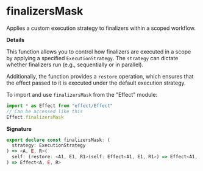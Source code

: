 # finalizersMask

Applies a custom execution strategy to finalizers within a scoped workflow.

**Details**

This function allows you to control how finalizers are executed in a scope by
applying a specified `ExecutionStrategy`. The `strategy` can dictate whether
finalizers run (e.g., sequentially or in parallel).

Additionally, the function provides a `restore` operation, which ensures that
the effect passed to it is executed under the default execution strategy.

To import and use `finalizersMask` from the "Effect" module:

```ts
import * as Effect from "effect/Effect"
// Can be accessed like this
Effect.finalizersMask
```

**Signature**

```ts
export declare const finalizersMask: (
  strategy: ExecutionStrategy
) => <A, E, R>(
  self: (restore: <A1, E1, R1>(self: Effect<A1, E1, R1>) => Effect<A1, E1, R1>) => Effect<A, E, R>
) => Effect<A, E, R>
```
